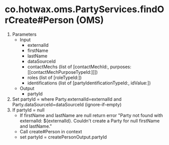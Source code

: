 # co.hotwax.oms.PartyServices.findOrCreate#Person (OMS)
1. Parameters
    * Input
        * externalId
        * firstName
        * lastName
        * dataSourceId
        * contactMechs (list of [contactMechId:<contactMechId>, purposes:[[contactMechPurposeTypeId:<contactMechPurposeTypeId>]]])
        * roles (list of [roleTypeId:<roleTypeId>])
        * identifications (list of [partyIdentificationTypeId:<partyIdentificationTypeId>, idValue:<idValue>])
    * Output
        * partyId
2. Set partyId = where Party.externalId=externalId and Party.dataSourceId=dataSourceId (ignore-if-empty)
3. If partyId = null
   * If firstName and lastName are null return error "Party not found with externalId: ${externalId}. Couldn't create a Party for null firstName and lastName."
   * Call create#Person in context
   * set partyId = createPersonOutput.partyId